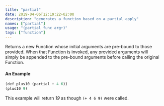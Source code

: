 ```yaml
---
title: "partial"
date: 2019-04-06T12:19:22+02:00
description: "generates a function based on a partial apply"
names: ["partial"]
usage: "(partial func arg+)"
tags: ["function"]
---
```

Returns a new Function whose initial arguments are pre-bound to those provided. When that Function is invoked, any provided arguments will simply be appended to the pre-bound arguments before calling the original Function.

#### An Example

~~~scheme
(def plus10 (partial + 4 6))
(plus10 9)
~~~

This example will return _19_ as though `(+ 4 6 9)` were called.
